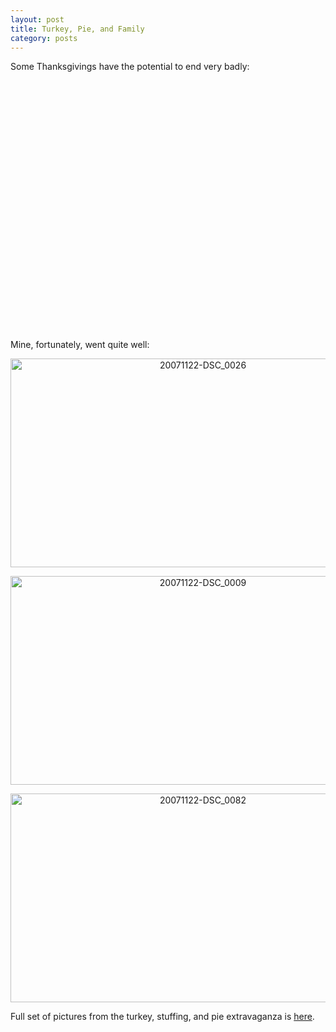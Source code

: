 ```yaml
---
layout: post
title: Turkey, Pie, and Family
category: posts
---
```


Some Thanksgivings have the potential to end very badly:

<div align="center">
<p class="center"><object><param name="movie" value="http://www.youtube.com/v/0oT9r70J43Y&rel=1"></param><param name="wmode" value="transparent"></param><embed src="http://www.youtube.com/v/0oT9r70J43Y&rel=1" type="application/x-shockwave-flash" wmode="transparent" width="600" height="400"></embed></object>
</div>

Mine, fortunately, went quite well:

<div align="center">
<a href="http://flickr.com/photos/ianwhalen/sets/72157603293228754/" alt="family thanksgiving 2007"><img class="center" src="http://farm3.static.flickr.com/2270/2063130839_658991b185.jpg" width="600" height="334" alt="20071122-DSC_0026" /></a>

<a href="http://flickr.com/photos/ianwhalen/sets/72157603293228754/" alt="family thanksgiving 2007"><img class="center" src="http://farm3.static.flickr.com/2061/2063111665_da6eee3f01.jpg" width="600" height="334" alt="20071122-DSC_0009" /></a>

<a href="http://flickr.com/photos/ianwhalen/sets/72157603293228754/" alt="family thanksgiving 2007"><img class="center" src="http://farm3.static.flickr.com/2283/2064013858_47592c84f3.jpg" width="600" height="334" alt="20071122-DSC_0082" /></a>
</div>

Full set of pictures from the turkey, stuffing, and pie extravaganza is <a href="http://flickr.com/photos/ianwhalen/sets/72157603293228754/">here</a>.